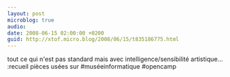 ```yaml
---
layout: post
microblog: true
audio: 
date: 2008-06-15 02:00:00 +0200
guid: http://xtof.micro.blog/2008/06/15/t835186775.html
---
```

tout ce qui n'est pas standard mais avec intelligence/sensibilité artistique... :recueil pièces usées sur #muséeinformatique #opencamp
